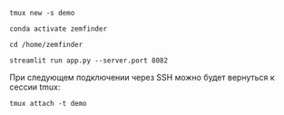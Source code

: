 ```
tmux new -s demo
```

```
conda activate zemfinder
```

```
cd /home/zemfinder
```

```
streamlit run app.py --server.port 8082
```

При следующем подключении через SSH можно будет вернуться к сессии tmux:
```
tmux attach -t demo
```
